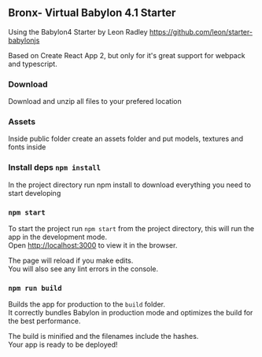 ## Bronx- Virtual Babylon 4.1 Starter

Using the Babylon4 Starter by Leon Radley https://github.com/leon/starter-babylonjs

Based on Create React App 2, but only for it's great support for webpack and typescript.

### Download
Download and unzip all files to your prefered location

### Assets
Inside public folder create an assets folder and put models, textures and fonts inside

### Install deps `npm install`
In the project directory run npm install to download everything you need to start developing

### `npm start`
To start the project run `npm start` from the project directory, this will run the app in the development mode.<br>
Open [http://localhost:3000](http://localhost:3000) to view it in the browser.

The page will reload if you make edits.<br>
You will also see any lint errors in the console.

### `npm run build`

Builds the app for production to the `build` folder.<br>
It correctly bundles Babylon in production mode and optimizes the build for the best performance.

The build is minified and the filenames include the hashes.<br>
Your app is ready to be deployed!
